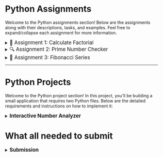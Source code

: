 # Python Assignments

Welcome to the Python assignments section! Below are the assignments along with their descriptions, tasks, and examples. Feel free to expand/collapse each assignment for more information.

<details>
  <summary><span style="font-size: larger;">🔢 Assignment 1: Calculate Factorial</span></summary>
  
  ## Description
  Calculate the factorial of a given number.

  ### Details
  - **Input:** A non-negative integer `n`.
  - **Output:** The factorial of `n`.

  ### Example
  - **Input:** `5`
  - **Output:** `120`

  ## Task
  Write a Python function `factorial(n)` that calculates the factorial of a non-negative integer `n`.

</details>

<details>
  <summary><span style="font-size: larger;">🔍 Assignment 2: Prime Number Checker</span></summary>
  
  ## Description
  Check if a number is prime.

  ### Details
  - **Input:** An integer `n`.
  - **Output:** `True` if `n` is prime, `False` otherwise.

  ### Example
  - **Input:** `7`
  - **Output:** `True`

  ## Task
  Write a Python function `is_prime(n)` that checks if a number `n` is a prime number.

</details>

<details>
  <summary><span style="font-size: larger;">🔢 Assignment 3: Fibonacci Series</span></summary>
  
  ## Description
  Generate a Fibonacci series up to a given number.

  ### Details
  - **Input:** A positive integer `n`.
  - **Output:** A list of Fibonacci numbers up to `n`.

  ### Example
  - **Input:** `10`
  - **Output:** `[0, 1, 1, 2, 3, 5, 8]`

  ## Task
  Write a Python function `fibonacci(n)` that generates a list of Fibonacci numbers up to `n`.

</details>

---
# Python Projects

Welcome to the Python project section! In this project, you'll be building a small application that requires two Python files. Below are the detailed requirements and instructions on how to implement it:

<details>
  <summary><span style="font-size: larger;"><b>Interactive Number Analyzer</b></span></summary>

Welcome to the Interactive Number Analyzer project! In this project, you'll be building a small application that requires two Python files. Below are the detailed requirements and instructions on how to implement it:

## Project Requirements
- The application should consist of two Python files: `main.py` and `helper.py`.
- `main.py` should be the main entry point of the application.
- `helper.py` should contain helper functions used by `main.py`.
- The application should perform the following tasks:
  1. Accept user input for their name.
  2. Greet the user with a personalized message.
  3. Ask the user to enter a number.
  4. Use a helper function from `helper.py` to determine if the number is even or odd.
  5. Display a message indicating whether the number is even or odd.
- The application should handle invalid inputs gracefully.
- Additional Features:
  - Provide an option for the user to choose between checking if a number is even or odd.
  - Add error handling to handle non-numeric inputs.

## Methods to Implement
### In `main.py`:
1. `get_user_name()`: Method to accept user input for their name.
   - No arguments needed.
   - Returns the user's name as a string.
   
2. `get_user_choice()`: Method to accept user input for choosing between even or odd.
   - No arguments needed.
   - Returns the user's choice as a string ('even' or 'odd').
   
3. `get_user_number()`: Method to accept user input for a number.
   - No arguments needed.
   - Returns the user's number as an integer.
   
4. `greet_user(name)`: Method to greet the user with a personalized message.
   - Arguments: `name` (string) - The user's name.

### In `helper.py`:
1. `is_even(number)`: Method to determine if a number is even.
   - Arguments: `number` (int) - The number to check.
   - Returns `True` if the number is even, `False` otherwise.

2. `is_odd(number)`: Method to determine if a number is odd.
   - Arguments: `number` (int) - The number to check.
   - Returns `True` if the number is odd, `False` otherwise.

## Implementation Instructions
1. Create a new folder named `interactive_number_analyzer` within the `assignments/python` directory.
2. Inside the `interactive_number_analyzer` folder, create two Python files: `main.py` and `helper.py`.
3. Implement the methods described above in `main.py` and `helper.py`.
4. Import the required methods from `helper.py` into `main.py` as needed.
5. Implement error handling to handle non-numeric inputs and other edge cases.
6. Test your application thoroughly with various inputs to ensure it works as expected.
7. Document your code and include comments where necessary.

Good luck with your project!

</details>

# What all needed to submit
<details>
  <summary><span style="font-size: larger;"><b>Submission</b></span></summary>

## Definition of Done Requirements
To consider your project completed and ready for submission, ensure the following criteria are met:
- All PR (Pull Request) checks are green, indicating that your code passes all automated checks.
- Your PR has received approval from at least one reviewer.
- You have addressed any feedback or suggestions provided by the reviewer.
- You have thoroughly tested your application with various inputs to ensure it works correctly.
- You have documented your code and included comments where necessary.
- You have attached screenshots of the output of your application to showcase its functionality.

## Attaching Output Screenshots
When submitting your project, please ensure to attach screenshots of the output of your application. This will help demonstrate the functionality of your code and provide clarity to the reviewers. You can include screenshots of:
- The application prompting for user input.
- The application displaying the output based on the input provided.
- Any relevant error messages or edge cases handled by your code.

### Example Screenshots:
![Input Prompt](path/to/input_prompt_screenshot.png)
![Output Display](path/to/output_display_screenshot.png)
![Error Handling](path/to/error_handling_screenshot.png)

Ensure that the screenshots are clear and readable. If your application has multiple screens or outputs, include screenshots for each relevant step.

Once all the above requirements are met, you can proceed to submit your project.

</details>
